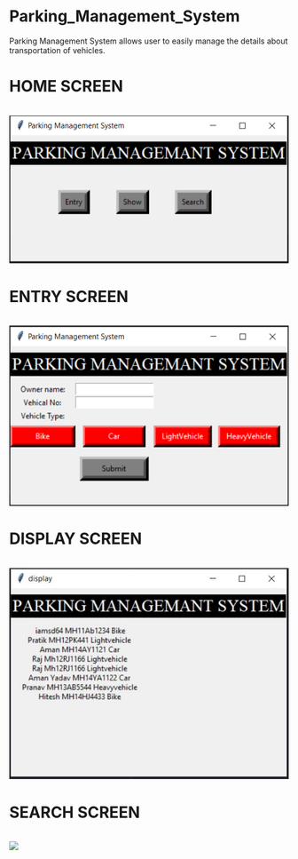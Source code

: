 # Parking_Management_System
Parking Management System allows user to easily manage the details about transportation of vehicles.
<br>
<h1>HOME SCREEN</h1>
<br>
<img src="intropage.PNG">
<br>
<h1>ENTRY SCREEN</h1>
<br>
<img src="Entrypage.PNG">
<br>
<h1>DISPLAY SCREEN</h1>
<br>
<img src="Displaypage.JPG">
<br>
<h1>SEARCH SCREEN</h1>
<br>
<img src="Searchpage.PNG">
